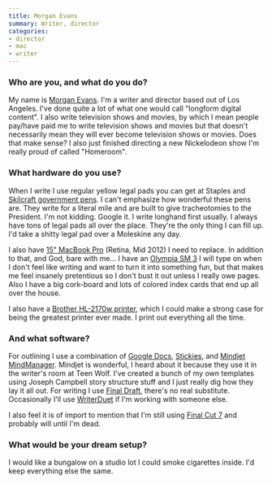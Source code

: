 ```yaml
---
title: Morgan Evans
summary: Writer, director
categories:
- director
- mac
- writer
---
```


### Who are you, and what do you do?

My name is [Morgan Evans](http://totallymorgan.com/ "Morgan's website."). I'm a writer and director based out of Los Angeles. I've done quite a lot of what one would call "longform digital content". I also write television shows and movies, by which I mean people pay/have paid me to write television shows and movies but that doesn't necessarily mean they will ever become television shows or movies. Does that make sense? I also just finished directing a new Nickelodeon show I'm really proud of called "Homeroom". 

### What hardware do you use?

When I write I use regular yellow legal pads you can get at Staples and [Skilcraft government pens][government-pen]. I can't emphasize how wonderful these pens are. They write for a literal mile and are built to give tracheotomies to the President. I'm not kidding. Google it. I write longhand first usually. I always have tons of legal pads all over the place. They're the only thing I can fill up. I'd take a shitty legal pad over a Moleskine any day.

I also have [15" MacBook Pro][macbook-pro] (Retina, Mid 2012) I need to replace. In addition to that, and God, bare with me... I have an [Olympia SM 3][sm-3] I will type on when I don't feel like writing and want to turn it into something fun, but that makes me feel insanely pretentious so I don't bust it out unless I really owe pages. Also I have a big cork-board and lots of colored index cards that end up all over the house.

I also have a [Brother HL-2170w printer][hl-2170w], which I could make a strong case for being the greatest printer ever made. I print out everything all the time.

### And what software?

For outlining I use a combination of [Google Docs][google-docs], [Stickies][], and [Mindjet MindManager][mindmanager-mac]. Mindjet is wonderful, I heard about it because they use it in the writer's room at Teen Wolf. I've created a bunch of my own templates using Joseph Campbell story structure stuff and I just really dig how they lay it all out. For writing I use [Final Draft][final-draft], there's no real substitute. Occasionally I'll use [WriterDuet][] if I'm working with someone else.

I also feel it is of import to mention that I'm still using [Final Cut 7][final-cut-pro] and probably will until I'm dead.

### What would be your dream setup?

I would like a bungalow on a studio lot I could smoke cigarettes inside. I'd keep everything else the same.

[government-pen]: https://www.amazon.com/Skilcraft-Government-Retractable-Point-7520-00-935-7135/dp/B0055KSNYK "A ballpoint pen."
[sm-3]: http://mytypewriter.com/olympiasm3and4.aspx "A typewriter."
[hl-2170w]: http://www.brother-usa.com/Printer/ModelDetail/1/hl2170W/Overview "A laser printer."
[macbook-pro]: https://www.apple.com/macbook-pro/ "A laptop."
[google-docs]: https://en.wikipedia.org/wiki/Google_Docs "A web-based office suite."
[stickies]: https://en.wikipedia.org/wiki/Stickies_(software) "Desktop note software for the Mac."
[final-cut-pro]: https://en.wikipedia.org/wiki/Final_Cut_Pro "A nonlinear video editor."
[final-draft]: http://store.finaldraft.com/final-draft-10.html "Popular screenwriting software."
[mindmanager-mac]: https://www.mindjet.com/mindmanager/ "A mind mapping tool for the Mac."
[writerduet]: https://writerduet.com/ "A collaborative screenwriting service."
